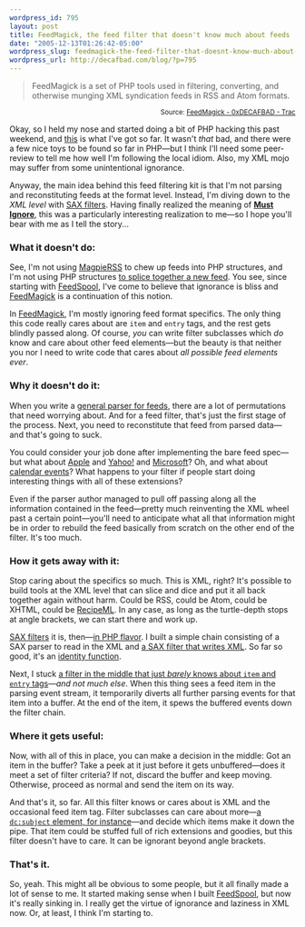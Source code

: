 ```yaml
--- 
wordpress_id: 795
layout: post
title: FeedMagick, the feed filter that doesn't know much about feeds
date: "2005-12-13T01:26:42-05:00"
wordpress_slug: feedmagick-the-feed-filter-that-doesnt-know-much-about-feeds
wordpress_url: http://decafbad.com/blog/?p=795
---
```

<blockquote cite="http://decafbad.com/trac/wiki/FeedMagick">FeedMagick is a set of PHP tools used in filtering, converting, and otherwise munging XML syndication feeds in RSS and Atom formats.</blockquote>
<small style="text-align:right; display:block">Source: <a href="http://decafbad.com/trac/wiki/FeedMagick">FeedMagick - 0xDECAFBAD - Trac</a></small>

Okay, so I held my nose and started doing a bit of PHP hacking this past weekend, and [this][fm] is what I've got so far.  It wasn't *that* bad, and there were a few nice toys to be found so far in PHP—but I think I'll need some peer-review to tell me how well I'm following the local idiom.  Also, my XML mojo may suffer from some unintentional ignorance.

Anyway, the main idea behind this feed filtering kit is that I'm not parsing and reconstituting feeds at the format level.   Instead, I'm diving down to the *XML level* with [SAX filters][sf].  Having finally realized the meaning of [**Must Ignore**][mi], this was a particularly interesting realization to me—so I hope you'll bear with me as I tell the story...

### What it doesn't do:

See, I'm not using [MagpieRSS][mp] to chew up feeds into PHP structures, and I'm not using PHP structures [to splice together a new feed][sp].  You see, since starting with [FeedSpool][fs], I've come to believe that ignorance is bliss and [FeedMagick][fm] is a continuation of this notion.  

In [FeedMagick][fm], I'm mostly ignoring feed format specifics.  The only thing this code really cares about are `item` and `entry` tags, and the rest gets blindly passed along.  Of course, *you* can write filter subclasses which *do* know and care about other feed elements—but the beauty is that neither you nor I need to write code that cares about *all possible feed elements ever*.

### Why it doesn't do it:

When you write a [general parser for feeds][gp], there are a lot of permutations that need worrying about.  And for a  feed filter, that's just the first stage of the process.  Next, you need to reconstitute that feed from parsed data—and that's going to suck.  

You could consider your job done after implementing the bare feed spec—but what about [Apple][itunes] and [Yahoo!][] and [Microsoft][msft]?  Oh, and what about [calendar events][cal]?  What happens to your filter if people start doing interesting things with all of these extensions?  

Even if the parser author managed to pull off passing along all the information contained in the feed—pretty much reinventing the XML wheel past a certain point—you'll need to anticipate what all that information might be in order to rebuild the feed basically from scratch on the other end of the filter.  It's too much.

### How it gets away with it:

Stop caring about the specifics so much.  This is XML, right?  It's possible to build tools at the XML level that can slice and dice and put it all back together again without harm.  Could be RSS, could be Atom, could be XHTML, could be [RecipeML][].  In any case, as long as the turtle-depth stops at angle brackets, we can start there and work up.

[SAX filters][sfil] it is, then—[in PHP flavor][saxp].  I built a simple chain consisting of a SAX parser to read in the XML and [a SAX filter that writes XML][xmlout].  So far so good, it's an [identity function][if].

Next, I stuck [a filter in the middle that just *barely* knows about `item` and `entry` tags](http://decafbad.com/trac/browser/trunk/FeedMagick/includes/FeedMagick/FeedItemFilter.php)—*and not much else*.  When this thing sees a feed item in the parsing event stream, it temporarily diverts all further parsing events for that item into a buffer.  At the end of the item, it spews the buffered events down the filter chain.

### Where it gets useful:

Now, with all of this in place, you can make a decision in the middle:  Got an item in the buffer?  Take a peek at it just before it gets unbuffered—does it meet a set of filter criteria?  If not, discard the buffer and keep moving.  Otherwise, proceed as normal and send the item on its way.

And that's it, so far.  All this filter knows or cares about is XML and the occasional feed item tag.  Filter subclasses can care about more—[a `dc:subject` element, for instance][dc]—and decide which items make it down the pipe.  That item could be stuffed full of rich extensions and goodies, but this filter doesn't have to care.  It can be ignorant beyond angle brackets.

### That's it.

So, yeah.  This might all be obvious to some people, but it all finally made a lot of sense to me.  It started making sense when I built [FeedSpool][fs], but now it's really sinking in.  I really get the virtue of ignorance and laziness in XML now.  Or, at least, I think I'm starting to.

[xmlout]: http://decafbad.com/trac/browser/trunk/FeedMagick/includes/FeedMagick/XMLGeneratorFilter.php
[saxp]: http://pear.php.net/package/XML_SaxFilters
[dc]: http://decafbad.com/trac/browser/trunk/FeedMagick/subject-filter.php
[sfil]: http://www.xml.com/pub/a/2001/10/10/sax-filters.html
[mi]: http://www.xml.com/pub/a/2003/12/03/versioning.html
[if]: http://en.wikipedia.org/wiki/Identity_function
[recipeml]: http://www.formatdata.com/recipeml/
[cal]: http://web.resource.org/rss/1.0/modules/event/
[itunes]: http://phobos.apple.com/static/iTunesRSS.html
[yahoo!]: http://search.yahoo.com/mrss
[amazon]: http://opensearch.a9.com/spec/opensearchrss/1.0/
[msft]: http://msdn.microsoft.com/xml/rss/sse/
[gp]: http://www.feedparser.org/
[sf]: http://www-128.ibm.com/developerworks/xml/library/x-tipsaxflex.html
[mp]: http://magpierss.sourceforge.net/
[sp]: http://hublog.hubmed.org/archives/000919.html
[fs]: http://decafbad.com/trac/wiki/FeedSpool
[fm]: http://decafbad.com/trac/wiki/FeedMagick
[b]: http://decafbad.com/blog/2005/12/09/rss-plumbing-in-php-nowhere-to-be-found

<!-- tags: rss atom feed syndication php hackingfeeds -->
